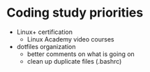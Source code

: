 # Coding study priorities
- Linux+ certification
  - Linux Academy video courses
- dotfiles organization
  - better comments on what is going on
  - clean up duplicate files (.bashrc)
